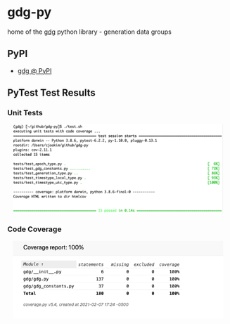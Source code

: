 # gdg-py

home of the [gdg](https://pypi.org/project/gdg/) python library - generation data groups

## PyPI

- [gdg @ PyPI](https://pypi.org/project/gdg/)

## PyTest Test Results

### Unit Tests

<p align="center"><img src="img/pytest-test-results-in-terminal-20210207a.png" width="95%"></p>

### Code Coverage

<p align="center"><img src="img/pytest-coverage-results-20210207a.png" width="95%"></p>
